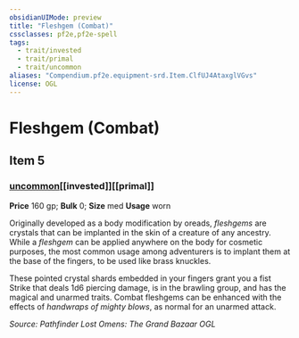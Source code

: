 ```yaml
---
obsidianUIMode: preview
title: "Fleshgem (Combat)"
cssclasses: pf2e,pf2e-spell
tags:
  - trait/invested
  - trait/primal
  - trait/uncommon
aliases: "Compendium.pf2e.equipment-srd.Item.ClfUJ4AtaxglVGvs"
license: OGL
---
```

# Fleshgem (Combat)
## Item 5
### [uncommon](uncommon "Uncommon Rarity Trait")[[invested]][[primal]]


**Price** 160 gp; 
**Bulk** 0; **Size** med
**Usage** worn

Originally developed as a body modification by oreads, _fleshgems_ are crystals that can be implanted in the skin of a creature of any ancestry. While a _fleshgem_ can be applied anywhere on the body for cosmetic purposes, the most common usage among adventurers is to implant them at the base of the fingers, to be used like brass knuckles.

These pointed crystal shards embedded in your fingers grant you a fist Strike that deals 1d6 piercing damage, is in the brawling group, and has the magical and unarmed traits. Combat fleshgems can be enhanced with the effects of _handwraps of mighty blows_, as normal for an unarmed attack.

*Source: Pathfinder Lost Omens: The Grand Bazaar*
*OGL*